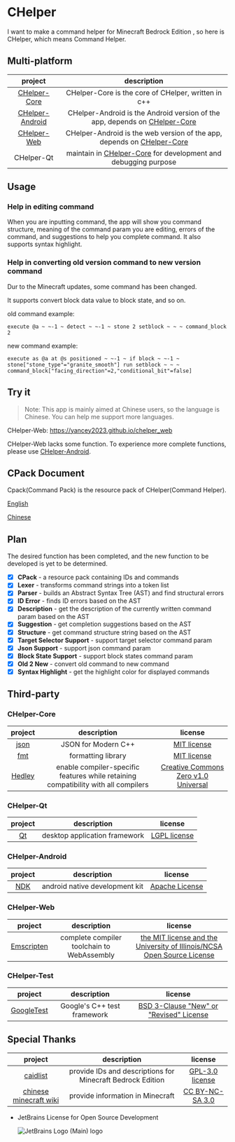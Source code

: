 # CHelper

I want to make a command helper for Minecraft Bedrock Edition , so here is CHelper, which means Command Helper.

## Multi-platform

|                             project                              |                                                       description                                                        |
|:----------------------------------------------------------------:|:------------------------------------------------------------------------------------------------------------------------:|
|    [CHelper-Core](https://github.com/Yancey2023/CHelper-Core)    |                                   CHelper-Core is the core of CHelper, written in c++                                    |
| [CHelper-Android](https://github.com/Yancey2023/CHelper-Android) | CHelper-Android is the Android version of the app, depends on [CHelper-Core](https://github.com/Yancey2023/CHelper-Core) |
|     [CHelper-Web](https://github.com/Yancey2023/chelper_web)     |   CHelper-Android is the web version of the app, depends on [CHelper-Core](https://github.com/Yancey2023/CHelper-Core)   |
|                            CHelper-Qt                            |       maintain in [CHelper-Core](https://github.com/Yancey2023/CHelper-Core) for development and debugging purpose       |

## Usage

### Help in editing command

When you are inputting command, the app will show you command structure, meaning of the command param you are editing,
errors of the command, and suggestions to help you complete command. It also supports syntax highlight.

### Help in converting old version command to new version command

Dur to the Minecraft updates, some command has been changed.

It supports convert block data value to block state, and so on.

old command example:

```mcfunction
execute @a ~ ~-1 ~ detect ~ ~-1 ~ stone 2 setblock ~ ~ ~ command_block 2
```

new command example:

```mcfunction
execute as @a at @s positioned ~ ~-1 ~ if block ~ ~-1 ~ stone["stone_type"="granite_smooth"] run setblock ~ ~ ~ command_block["facing_direction"=2,"conditional_bit"=false]
```

## Try it

> Note: This app is mainly aimed at Chinese users, so the language is Chinese. You can help me support more languages.

CHelper-Web: <https://yancey2023.github.io/chelper_web>

CHelper-Web lacks some function. To experience more complete functions, please
use [CHelper-Android](https://github.com/Yancey2023/CHelper-Android).

## CPack Document

Cpack(Command Pack) is the resource pack of CHelper(Command Helper).

[English](doc/README.md)

[Chinese](doc/README_CN.md)

## Plan

The desired function has been completed, and the new function to be developed is yet to be determined.

- [x] **CPack** - a resource pack containing IDs and commands
- [x] **Lexer** - transforms command strings into a token list
- [x] **Parser** - builds an Abstract Syntax Tree (AST) and find structural errors
- [x] **ID Error** - finds ID errors based on the AST
- [x] **Description** - get the description of the currently written command param based on the AST
- [x] **Suggestion** - get completion suggestions based on the AST
- [x] **Structure** - get command structure string based on the AST
- [x] **Target Selector Support** - support target selector command param
- [x] **Json Support** - support json command param
- [x] **Block State Support** - support block states command param
- [x] **Old 2 New** - convert old command to new command
- [x] **Syntax Highlight** - get the highlight color for displayed commands

## Third-party

### CHelper-Core

|                  project                  |                                    description                                     |                                           license                                           |
|:-----------------------------------------:|:----------------------------------------------------------------------------------:|:-------------------------------------------------------------------------------------------:|
| [json](https://github.com/nlohmann/json)  |                                JSON for Modern C++                                 |           [MIT license](https://github.com/nlohmann/json/blob/master/LICENSE.MIT)           |
|   [fmt](https://github.com/fmtlib/fmt)    |                                 formatting library                                 |              [MIT license](https://github.com/fmtlib/fmt/blob/master/LICENSE)               |
| [Hedley](https://github.com/cblck/hedley) | enable compiler-specific features while retaining compatibility with all compilers | [Creative Commons Zero v1.0 Universal](https://github.com/cblck/hedley/blob/master/LICENSE) |

### CHelper-Qt

|         project          |          description          |                     license                      |
|:------------------------:|:-----------------------------:|:------------------------------------------------:|
| [Qt](https://www.qt.io/) | desktop application framework | [LGPL license](https://doc.qt.io/qt-6/lgpl.html) |

### CHelper-Android

|                 project                  |          description           |                           license                            |
|:----------------------------------------:|:------------------------------:|:------------------------------------------------------------:|
| [NDK](https://developer.android.com/ndk) | android native development kit | [Apache License](http://www.apache.org/licenses/LICENSE-2.0) |

### CHelper-Web

|               project                |                description                 |                                                                  license                                                                   |
|:------------------------------------:|:------------------------------------------:|:------------------------------------------------------------------------------------------------------------------------------------------:|
| [Emscripten](https://emscripten.org) | complete compiler toolchain to WebAssembly | [the MIT license and the University of Illinois/NCSA Open Source License](https://github.com/emscripten-core/emscripten/blob/main/LICENSE) |

### CHelper-Test

|                      project                       |         description         |                                              license                                              |
|:--------------------------------------------------:|:---------------------------:|:-------------------------------------------------------------------------------------------------:|
| [GoogleTest](https://github.com/google/googletest) | Google's C++ test framework | [BSD 3-Clause "New" or "Revised" License](https://github.com/google/googletest/blob/main/LICENSE) |

## Special Thanks

|                       project                       |                        description                         |                                   license                                    |
|:---------------------------------------------------:|:----------------------------------------------------------:|:----------------------------------------------------------------------------:|
|  [caidlist](https://github.com/XeroAlpha/caidlist)  | provide IDs and descriptions for Minecraft Bedrock Edition | [GPL-3.0 license](https://github.com/XeroAlpha/caidlist/blob/master/LICENSE) |
| [chinese minecraft wiki](https://zh.minecraft.wiki) |              provide information in Minecraft              |     [CC BY-NC-SA 3.0](https://creativecommons.org/licenses/by-nc-sa/3.0)     |

- JetBrains License for Open Source Development

  ![JetBrains Logo (Main) logo](https://resources.jetbrains.com/storage/products/company/brand/logos/jb_beam.svg)
